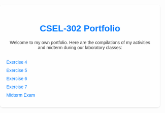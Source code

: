 <!DOCTYPE html>
<html lang="en">
<head>
    <meta charset="UTF-8">
    <meta name="viewport" content="width=device-width, initial-scale=1.0">
    <title>CSEL-302 Portfolio</title>
    <style>
        body {
            font-family: Arial, sans-serif;
            color: #333;
            margin: 0;
            padding: 0;
            background-image: url('background-image.jpg'); /* Replace 'background-image.jpg' with the path to your background image */
            background-size: cover;
            background-position: center;
            background-attachment: fixed;
        }
        .container {
            max-width: 800px;
            margin: 20px auto;
            padding: 20px;
            background-color: rgba(255, 255, 255, 0.8); /* Add opacity to make the background image visible */
            border-radius: 8px;
            box-shadow: 0 2px 4px rgba(0, 0, 0, 0.1);
        }
        h1 {
            text-align: center;
            color: #007bff;
            margin-bottom: 20px;
        }
        p {
            text-align: center;
            margin-bottom: 30px;
        }
        ul {
            list-style-type: none;
            padding: 0;
            margin: 0;
        }
        li {
            margin-bottom: 10px;
        }
        a {
            color: #007bff;
            text-decoration: none;
            transition: color 0.3s ease;
        }
        a:hover {
            color: #0056b3;
        }
    </style>
</head>
<body>
    <div class="container">
        <h1>CSEL-302 Portfolio</h1>
        <p>Welcome to my own portfolio. Here are the compilations of my activities and midterm during our laboratory classes:</p>
        <ul>
            <li><a href="2A_MONTESA_EXER4.ipynb">Exercise 4</a></li>
            <li><a href="2A_MONTESA_EXER5.ipynb">Exercise 5</a></li>
            <li><a href="2A_MONTESA_EXER6.ipynb">Exercise 6</a></li>
            <li><a href="2A_MONTESA_EXER7.ipynb">Exercise 7</a></li>
            <li><a href="2A_MONTESA_MIDTERM.ipynb">Midterm Exam</a></li>
        </ul>
    </div>
</body>
</html>
